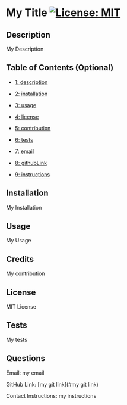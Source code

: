 
# My Title        [![License: MIT](https://img.shields.io/badge/License-MIT-yellow.svg)](https://opensource.org/licenses/MIT)

## Description

My Description

## Table of Contents (Optional)


- [1: description](#description)

- [2: installation](#installation)

- [3: usage](#usage)

- [4: license](#license)

- [5: contribution](#contribution)

- [6: tests](#tests)

- [7: email](#email)

- [8: githubLink](#githubLink)

- [9: instructions](#instructions)


## Installation
 
My Installation

## Usage

My Usage
    

## Credits

My contribution


## License

MIT License


## Tests

My tests

## Questions


Email: my email

GitHub Link: [my git link](#my git link)

Contact Instructions: my instructions

    